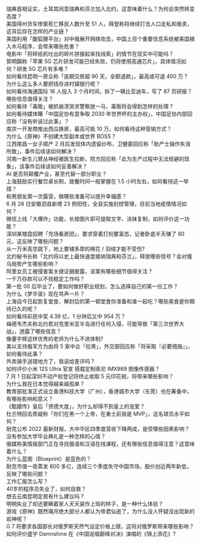 瑞典首相证实，土耳其同意瑞典和芬兰加入北约，这意味着什么？为何会突然转变态度？  
美国得州货车惨案死亡移民人数升至 51 人，拜登称将继续打击人口走私和贩卖，这背后存在怎样的产业链？  
美国利用「酸狐狸平台」对中俄展开网络攻击，中国上百个重要信息系统被美国植入木马程序，会带来哪些危害？  
电影中「将碎纸机吐出的碎片拼接起来找线索」的情节在现实中可能吗？  
郭明錤称「苹果 5G 芯片研发可能已经失败，仍将使用高通芯片」，具体情况如何？研发 5G 芯片有多难？  
如何看待昆明一房企称「逾期交房超 90 天，全额退款」，最高或可退 400 万？  
为什么这么多人要把钱存进村镇银行呢？  
如何看待海通国际 16 人投入 3 个月时间，拆了一辆比亚迪车，写了 87 页研报？哪些信息值得关注？  
如何看待「毒贩」被抓崩溃哭求警察放一马，毒贩将会得到怎样的处理？  
如何看待媒体曝「中国足协有意争取 2030 年世界杯的主办权」，中国足协内部回应称「没有听说过此事」？  
南京一开发商推出西瓜换房，最高可抵 10 万，如何看待这种营销方式？  
为什么《原神》不创建大型副本或世界 BOSS？  
江西南昌一女子顺产 2 月后发现体内遗留纱布，卫健委回应称「助产士操作失误所致」，事件后续该如何解决？  
河南一新生儿臂丛神经被医生拉断，院方回应称「此为生产过程中无法规避的现象」，该事件后续该如何妥善解决？  
AI 是否将颠覆产业，甚至代替一部分职业？  
上海鼓励实行餐饮桌长制，就餐时间一般掌握在 1.5 小时左右，如何看待这一举措？  
和男朋友第一次露营，做哪些准备可以提升幸福感？  
6 月 28 日安徽泗县新增 23 例阳性，全县实施封控管理，目前当地疫情情况如何？  
微信上线「大爆炸」功能，长按图片即可提取文字、涂抹复制，如何评价这一功能？  
深圳某楼盘招聘「充场看房团」，要求穿着打扮要富态，记者卧底半天赚了 80 元，这反映了哪些问题？  
从一万米高空跳下，地上要铺多厚的棉花 / 羽绒才能不受伤?  
北约秘书长称「北约将以史上最快速度接纳瑞典和芬兰」，释放哪些信号？会对俄乌局势产生哪些影响？  
阿里女员工被侵害案关键证据披露，该案有哪些细节值得关注？  
一千万存款可以不找稳定工作吗？  
第一批 00 后毕业了，要如何做好职业规划，怎么选择自己的第一份工作？  
为什么《梦华录》现在骂声一片？  
上海自今日起恢复堂食，解封后的第一顿堂食你准备和谁一起吃？哪些美食是你期待已久的呢？  
如何看待彩民中奖 4.39 亿，1 分钟后又中 954 万？  
梅德韦杰夫称北约若对克里米亚半岛进行任何入侵，可能导致「第三次世界大战」，透露了哪些信息？  
像董宇辉这样优秀的老师为什么不进体制?  
美以支持俄军方为由将 5 家中企「拉黑」，外交部回应称「将采取『必要措施』」，如何看待此事？  
外卖骑手送错地方了，我该给差评吗？  
如何评价小米 12S Ultra 官宣 搭载定制索尼 IMX989 图像传感器？  
7 月 1 日起深圳不动产权登记将终止收取 5 元印花税，将带来哪些影响？  
为什么我在日本觉得越来越孤单？  
教育部批准正式设立香港科技大学（广州），香港城市大学（东莞）也在筹备中，有哪些影响和意义？  
《甄嬛传》皇后「贤德大度」，为什么却得不到皇上的宠爱？  
杜兰特回击质疑称「你们在黑一个上帝，在勇士前我是 MVP」，这名球员水平如何？  
耐克公布 2022 最新财报，大中华区四季度营收下降两成，是受哪些因素影响？  
没有参加大学毕业典礼是一种怎样的心情？  
俄媒称美情报部门正在寻找俄语和汉语在线课程，还有哪些信息值得注意？这意味着什么？  
为什么蓝图（Blueprint）是蓝色的？  
耐克市值一夜蒸发 800 多亿，连续三个季度失守中国市场，股价创近两年新低，反映了哪些问题？  
工作汇报怎么写？  
40岁的程序员失业了，如何自救？  
想去云南昆明定居有什么建议吗？  
明明失业了却还要瞒着家人天天装作上班的样子，是一种什么体验？  
游戏《原神》既然璃月绝大部分人都认为帝君仙逝了，为什么没人怀疑没出现新的岩神呢？  
G 7 将要求各国部长对俄罗斯天然气设定价格上限，这将对俄罗斯带来哪些影响？  
如何评价盛宇 Damnshine 在《中国说唱巅峰对决》演唱的《锦上添花》?  
